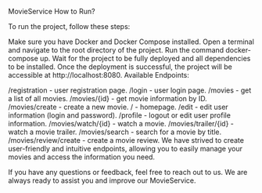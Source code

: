MovieService
How to Run?

To run the project, follow these steps:

Make sure you have Docker and Docker Compose installed.
Open a terminal and navigate to the root directory of the project.
Run the command docker-compose up.
Wait for the project to be fully deployed and all dependencies to be installed.
Once the deployment is successful, the project will be accessible at http://localhost:8080.
Available Endpoints:

/registration - user registration page.
/login - user login page.
/movies - get a list of all movies.
/movies/{id} - get movie information by ID.
/movies/create - create a new movie.
/ - homepage.
/edit - edit user information (login and password).
/profile - logout or edit user profile information.
/movies/watch/{id} - watch a movie.
/movies/trailer/{id} - watch a movie trailer.
/movies/search - search for a movie by title.
/movies/review/create - create a movie review.
We have strived to create user-friendly and intuitive endpoints, allowing you to easily manage your movies and access the information you need.

If you have any questions or feedback, feel free to reach out to us. We are always ready to assist you and improve our MovieService.
